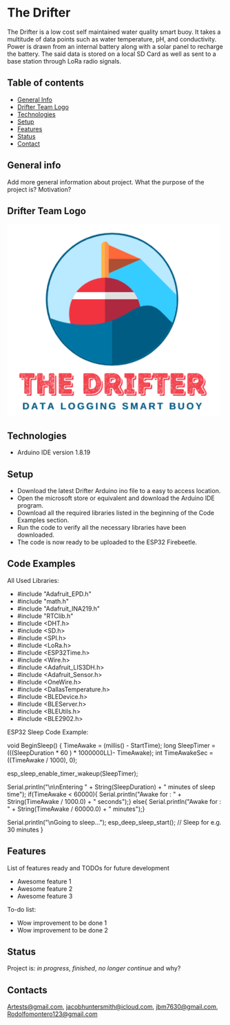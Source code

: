 # The Drifter
The Drifter is a low cost self maintained water quality smart buoy. It takes a multitude of data 
points such as water temperature, pH, and conductivity. Power is drawn from an internal battery along
with a solar panel to recharge the battery. The said data is stored on a local SD Card as well as 
sent to a base station through LoRa radio signals.

## Table of contents
* [General Info](#general-info)
* [Drifter Team Logo](#Drifter-Team-Logo)
* [Technologies](#technologies)
* [Setup](#setup)
* [Features](#features)
* [Status](#status)
* [Contact](#contact)

## General info
Add more general information about project. What the purpose of the project is? Motivation?

## Drifter Team Logo
![Example screenshot](./img/drifterlogo.png)

## Technologies
* Arduino IDE version 1.8.19

## Setup
* Download the latest Drifter Arduino ino file to a easy to access location.
* Open the microsoft store or equivalent and download the Arduino IDE program.
* Download all the required libraries listed in the beginning of the Code Examples section.
* Run the code to verify all the necessary libraries have been downloaded.
* The code is now ready to be uploaded to the ESP32 Firebeetle.

## Code Examples
All Used Libraries: 

* #include "Adafruit_EPD.h"
* #include "math.h"
* #include "Adafruit_INA219.h"
* #include "RTClib.h"
* #include <DHT.h>
* #include <SD.h>
* #include <SPI.h>
* #include <LoRa.h>
* #include <ESP32Time.h>
* #include <Wire.h>
* #include <Adafruit_LIS3DH.h>
* #include <Adafruit_Sensor.h>
* #include <OneWire.h>
* #include <DallasTemperature.h>
* #include <BLEDevice.h>
* #include <BLEServer.h>
* #include <BLEUtils.h>
* #include <BLE2902.h>

ESP32 Sleep Code Example:

void BeginSleep() {
  TimeAwake = (millis() - StartTime);
  long SleepTimer = (((SleepDuration * 60 ) * 1000000LL)- TimeAwake);
  int TimeAwakeSec = ((TimeAwake / 1000), 0);
 
  esp_sleep_enable_timer_wakeup(SleepTimer);  
  
  Serial.println("\n\nEntering " + String(SleepDuration) + " minutes of sleep time");
  if(TimeAwake < 60000){
    Serial.println("Awake for : " + String(TimeAwake / 1000.0) + " seconds");}
  else{
    Serial.println("Awake for : " + String(TimeAwake / 60000.0) + " minutes");}
  
  Serial.println("\nGoing to sleep...");
  esp_deep_sleep_start();  // Sleep for e.g. 30 minutes
}

## Features
List of features ready and TODOs for future development
* Awesome feature 1
* Awesome feature 2
* Awesome feature 3

To-do list:
* Wow improvement to be done 1
* Wow improvement to be done 2

## Status
Project is: _in progress_, _finished_, _no longer continue_ and why?

## Contacts
Artests@gmail.com, jacobhuntersmith@icloud.com, jbm7630@gmail.com, Rodolfomontero123@gmail.com

